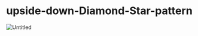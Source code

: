 # upside-down-Diamond-Star-pattern

![Untitled](https://user-images.githubusercontent.com/79264777/126032944-3d581a2c-556e-49d3-9ad1-5549d3d5d815.png)
